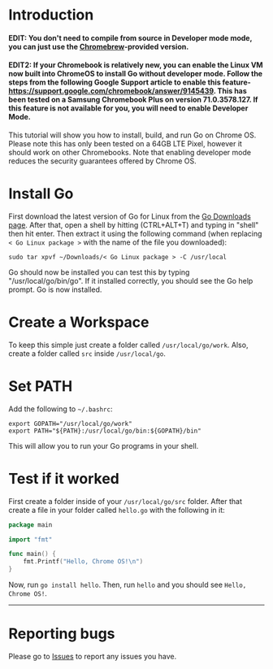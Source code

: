 # Introduction
#### EDIT: You don't need to compile from source in Developer mode mode, you can just use the [Chromebrew](https://github.com/skycocker/chromebrew)-provided version.
#### EDIT2: If your Chromebook is relatively new, you can enable the Linux VM now built into ChromeOS to install Go without developer mode. Follow the steps from the following Google Support article to enable this feature- https://support.google.com/chromebook/answer/9145439. This has been tested on a Samsung Chromebook Plus on version 71.0.3578.127. If this feature is not available for you, you will need to enable Developer Mode.

This tutorial will show you how to install, build, and run Go on Chrome OS.
Please note this has only been tested on a 64GB LTE Pixel, however it should work on other Chromebooks. Note that enabling developer mode reduces the security guarantees offered by Chrome OS.

# Install Go
First download the latest version of Go for Linux from the [Go Downloads page](http://golang.org/dl/).
After that, open a shell by hitting (CTRL+ALT+T) and typing in "shell" then hit enter. Then extract it using the following command (when replacing `< Go Linux package >` with the name of the file you downloaded):

```
sudo tar xpvf ~/Downloads/< Go Linux package > -C /usr/local
```

Go should now be installed you can test this by typing "/usr/local/go/bin/go". If it installed correctly, you should see the Go help prompt. Go is now installed.

# Create a Workspace
To keep this simple just create a folder called `/usr/local/go/work`. Also, create a folder called `src` inside `/usr/local/go`.

# Set PATH
Add the following to `~/.bashrc`:
```
export GOPATH="/usr/local/go/work"
export PATH="${PATH}:/usr/local/go/bin:${GOPATH}/bin"
```
This will allow you to run your Go programs in your shell.

# Test if it worked
First create a folder inside of your `/usr/local/go/src` folder. After that create a file in your folder called `hello.go` with the following in it:
```go
package main

import "fmt"

func main() {
	fmt.Printf("Hello, Chrome OS!\n")
}
```
Now, run `go install hello`. Then, run `hello` and you should see `Hello, Chrome OS!`.
***

# Reporting bugs
Please go to [Issues](https://github.com/golang/go/issues) to report any issues you have.